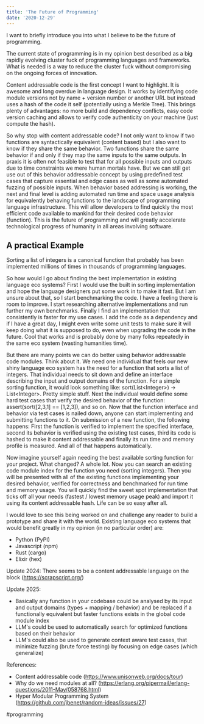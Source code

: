 ```yaml
---
title: 'The Future of Programming'
date: '2020-12-29'
---
```

I want to briefly introduce you into what I believe to be the future of programming.

The current state of programming is in my opinion best described as a big rapidly evolving cluster fuck of programming languages and frameworks. What is needed is a way to reduce the cluster fuck without compromising on the ongoing forces of innovation.

Content addressable code is the first concept I want to highlight. It is awesome and long overdue in language design. It works by identifying code module versions not by name + version number or another URL but instead uses a hash of the code it self (potentially using a Merkle Tree). This brings plenty of advantages: no more build and dependency conflicts, easy code version caching and allows to verify code authenticity on your machine (just compute the hash).

So why stop with content addressable code? I not only want to know if two functions are syntactically equivalent (content based) but I also want to know if they share the same behavior. Two functions share the same behavior if and only if they map the same inputs to the same outputs. In praxis it is often not feasible to test that for all possible inputs and outputs due to time constraints we mere human mortals have. But we can still get use out of this behavior addressable concept by using predefined test cases that capture essential and edge cases as well as some automated fuzzing of possible inputs. When behavior based addressing is working, the next and final level is adding automated run time and space usage analysis for equivalently behaving functions to the landscape of programming language infrastructure. This will allow developers to find quickly the most efficient code available to mankind for their desired code behavior (function). This is the future of programming and will greatly accelerate technological progress of humanity in all areas involving software.

## A practical Example

Sorting a list of integers is a canonical function that probably has been implemented millions of times in thousands of programming languages.

So how would I go about finding the best implementation in existing language eco systems? First I would use the built in sorting implementation and hope the language designers put some work in to make it fast. But I am unsure about that, so I start benchmarking the code. I have a feeling there is room to improve. I start researching alternative implementations and run further my own benchmarks. Finally I find an implementation that consistently is faster for my use cases. I add the code as a dependency and if I have a great day, I might even write some unit tests to make sure it will keep doing what it is supposed to do, even when upgrading the code in the future. Cool that works and is probably done by many folks repeatedly in the same eco system (wasting humanities time).

But there are many points we can do better using behavior addressable code modules. Think about it. We need one individual that feels our new shiny language eco system has the need for a function that sorts a list of integers. That individual needs to sit down and define an interface describing the input and output domains of the function. For a simple sorting function, it would look something like: sort(List\<Integer\>) -> List\<Integer\>. Pretty simple stuff. Next the individual would define some hard test cases that verify the desired behavior of the function: assert(sort([2,3,1] == [1,2,3]), and so on. Now that the function interface and behavior via test cases is nailed down, anyone can start implementing and submitting functions to it. On submission of a new function, the following happens: First the function is verified to implement the specified interface, second its behavior is verified using the existing test cases, third its code is hashed to make it content addressable and finally its run time and memory profile is measured. And all of that happens automatically.

Now imagine yourself again needing the best available sorting function for your project. What changed? A whole lot. Now you can search an existing code module index for the function you need (sorting integers). Then you will be presented with all of the existing functions implementing your desired behavior, verified for correctness and benchmarked for run time and memory usage. You will quickly find the sweet spot implementation that ticks off all your needs (fastest / lowest memory usage peak) and import it using its content addressable hash. Life can be so easy after all.

I would love to see this being worked on and challenge any reader to build a prototype and share it with the world. Existing language eco systems that would benefit greatly in my opinion (in no particular order) are:

- Python (PyPI)
- Javascript (npm)
- Rust (cargo)
- Elixir (hex)

Update 2024: There seems to be a content addressable language on the block (<https://scrapscript.org/>)

Update 2025:
- Basically any function in your codebase could be analysed by its input and output domains (types + mapping / behavior) and be replaced if a functionally equivalent but faster functions exists in the global code module index
- LLM's could be used to automatically search for optimized functions based on their behavior
- LLM's could also be used to generate context aware test cases, that minimize fuzzing (brute force testing) by focusing on edge cases (which generalize)

References:

- Content addressable code (<https://www.unisonweb.org/docs/tour>)
- Why do we need modules at all? (<https://erlang.org/pipermail/erlang-questions/2011-May/058768.html>)
- Hyper Modular Programming System (<https://github.com/jbenet/random-ideas/issues/27>)

#programming
